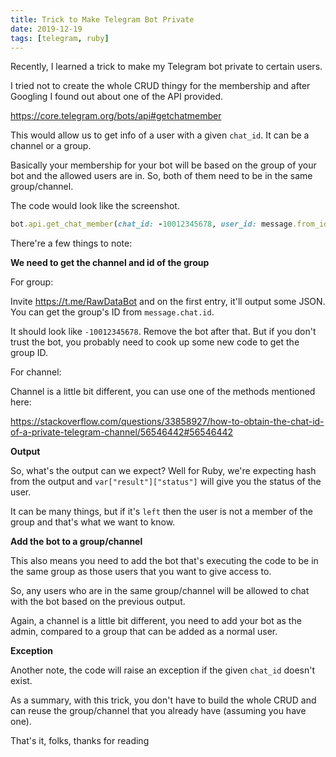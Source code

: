 ```yaml
---
title: Trick to Make Telegram Bot Private
date: 2019-12-19
tags: [telegram, ruby]
---
```


Recently, I learned a trick to make my Telegram bot private to certain users.

I tried not to create the whole CRUD thingy for the membership and after
Googling I found out about one of the API provided.

<!--more-->

https://core.telegram.org/bots/api#getchatmember

This would allow us to get info of a user with a given `chat_id`. It can be a
channel or a group.

Basically your membership for your bot will be based on the group of your bot
and the allowed users are in. So, both of them need to be in the same
group/channel.

The code would look like the screenshot.

```ruby
bot.api.get_chat_member(chat_id: -10012345678, user_id: message.from_id)
```

There're a few things to note:

**We need to get the channel and id of the group**

For group:

Invite https://t.me/RawDataBot and on the first entry, it'll output some JSON.
You can get the group's ID from `message.chat.id`.

It should look like `-10012345678`. Remove the bot after that. But if you don't
trust the bot, you probably need to cook up some new code to get the group ID.

For channel:

Channel is a little bit different, you can use one of the methods mentioned
here:

https://stackoverflow.com/questions/33858927/how-to-obtain-the-chat-id-of-a-private-telegram-channel/56546442#56546442

**Output**

So, what's the output can we expect? Well for Ruby, we're expecting hash from
the output and `var["result"]["status"]` will give you the status of the user.

It can be many things, but if it's `left` then the user is not a member of the
group and that's what we want to know.

**Add the bot to a group/channel**

This also means you need to add the bot that's executing the code to be in the
same group as those users that you want to give access to.

So, any users who are in the same group/channel will be allowed to chat with the
bot based on the previous output.

Again, a channel is a little bit different, you need to add your bot as the
admin, compared to a group that can be added as a normal user.

**Exception**

Another note, the code will raise an exception if the given `chat_id` doesn't
exist.

As a summary,  with this trick, you don't have to build the whole CRUD and can
reuse the group/channel that you already have (assuming you have one).

That's it, folks, thanks for reading
